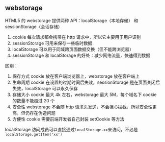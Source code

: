 ## webstorage

HTML5 的 webstorage 提供两种 API：localStorage（本地存储） 和 sessionStorage（会话存储）

1. cookie 每次请求都会携带在 http 请求中，所以它主要用于用户识别
2. sessionStorage 可用来保存一些临时数据
3. localStorage 可以用于同域跨页面数据交换（但不能跨浏览器）
4. sessionStorage 和 localStorage 的好处：减少网络流量，快速得到数据

区别：

1. 保存方式
   cookie 放在客户端浏览器上，webstorage 放在客户端上
2. 生命周期
   cookie 在设置的过期时间后失效，sessionStorage 是在页面关闭后失效，localStorage 可以永久保存
3. 存储大小
   cookie 最大 4k 左右，webstorage 最大 5M，每个域名下 cookie 的数量不能超过 20 个
4. 安全性
   webstorage 不会随 http 请求头发送，不会担心拦截，所以安全性更高，但仍存在伪造问题
5. 方便性
   cookie 需要前端开发者自己封装 setCookie 等方法

localStorage 访问成员可以直接通过`localStorage.xx`来访问，不必是 `localStorage.getItem('xx')`
